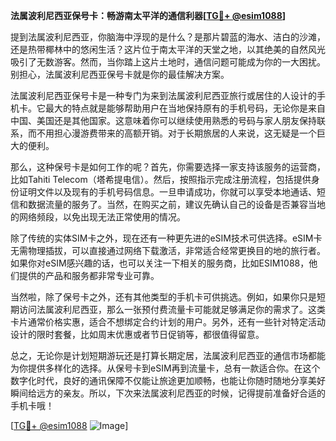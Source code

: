 **法属波利尼西亚保号卡：畅游南太平洋的通信利器[[TG💪+ @esim1088](https://t.me/s/esim1088)]**

提到法属波利尼西亚，你脑海中浮现的是什么？是那片碧蓝的海水、洁白的沙滩，还是热带椰林中的悠闲生活？这片位于南太平洋的天堂之地，以其绝美的自然风光吸引了无数游客。然而，当你踏上这片土地时，通信问题可能成为你的一大困扰。别担心，法属波利尼西亚保号卡就是你的最佳解决方案。

法属波利尼西亚保号卡是一种专门为来到法属波利尼西亚旅行或居住的人设计的手机卡。它最大的特点就是能够帮助用户在当地保持原有的手机号码，无论你是来自中国、美国还是其他国家。这意味着你可以继续使用熟悉的号码与家人朋友保持联系，而不用担心漫游费带来的高额开销。对于长期旅居的人来说，这无疑是一个巨大的便利。

那么，这种保号卡是如何工作的呢？首先，你需要选择一家支持该服务的运营商，比如Tahiti Telecom（塔希提电信）。然后，按照指示完成注册流程，包括提供身份证明文件以及现有的手机号码信息。一旦申请成功，你就可以享受本地通话、短信和数据流量的服务了。当然，在购买之前，建议先确认自己的设备是否兼容当地的网络频段，以免出现无法正常使用的情况。

除了传统的实体SIM卡之外，现在还有一种更先进的eSIM技术可供选择。eSIM卡无需物理插拔，可以直接通过网络下载激活，非常适合经常更换目的地的旅行者。如果你对eSIM感兴趣的话，也可以关注一下相关的服务商，比如ESIM1088，他们提供的产品和服务都非常专业可靠。

当然啦，除了保号卡之外，还有其他类型的手机卡可供挑选。例如，如果你只是短期访问法属波利尼西亚，那么一张预付费流量卡可能就足够满足你的需求了。这类卡片通常价格实惠，适合不想绑定合约计划的用户。另外，还有一些针对特定活动设计的限时套餐，比如周末优惠或者节日促销等，都很值得留意。

总之，无论你是计划短期游玩还是打算长期定居，法属波利尼西亚的通信市场都能为你提供多样化的选择。从保号卡到eSIM再到流量卡，总有一款适合你。在这个数字化时代，良好的通讯保障不仅能让旅途更加顺畅，也能让你随时随地分享美好瞬间给远方的亲友。所以，下次来法属波利尼西亚的时候，记得提前准备好合适的手机卡哦！

[[TG💪+ @esim1088](https://t.me/s/esim1088) ![Image](https://i.postimg.cc/4NQfJmqS/Snipaste-2025-05-13-00-14-12.png)]